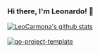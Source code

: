 ### Hi there, I'm Leonardo! 👋

<a href="https://github.com/anuraghazra/github-readme-stats">
  <img align="center" src="https://github-readme-stats.vercel.app/api?username=LeoCarmona&&count_private=true&show_icons=true&include_all_commits=true&theme=merko" alt="LeoCarmona's github stats" />
</a>

<br/>
<br/>

<a href="https://github.com/LeoCarmona/go-project-template">
  <img align="center" src="https://github-readme-stats.vercel.app/api/pin?username=LeoCarmona&repo=go-project-template&title_color=fff&icon_color=f9f9f9&text_color=9f9f9f&bg_color=151515" alt="go-project-template" />
</a>



<!--
**LeoCarmona/LeoCarmona** is a ✨ _special_ ✨ repository because its `README.md` (this file) appears on your GitHub profile.

Here are some ideas to get you started:

- 🔭 I’m currently working on ...
- 🌱 I’m currently learning ...
- 👯 I’m looking to collaborate on ...
- 🤔 I’m looking for help with ...
- 💬 Ask me about ...
- 📫 How to reach me: ...
- 😄 Pronouns: ...
- ⚡ Fun fact: ...
-->
